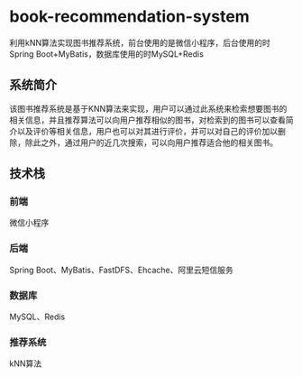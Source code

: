 # book-recommendation-system
利用kNN算法实现图书推荐系统，前台使用的是微信小程序，后台使用的时Spring Boot+MyBatis，数据库使用的时MySQL+Redis
## 系统简介
该图书推荐系统是基于KNN算法来实现，用户可以通过此系统来检索想要图书的相关信息，并且推荐算法可以向用户推荐相似的图书，对检索到的图书可以查看简介以及评价等相关信息，用户也可以对其进行评价，并可以对自己的评价加以删除，除此之外，通过用户的近几次搜索，可以向用户推荐适合他的相关图书。

## 技术栈
### 前端
微信小程序
### 后端
Spring Boot、MyBatis、FastDFS、Ehcache、阿里云短信服务
### 数据库
MySQL、Redis
### 推荐系统
kNN算法


